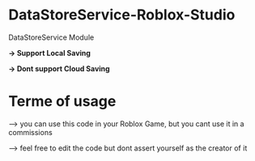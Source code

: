 # DataStoreService-Roblox-Studio
DataStoreService Module

**-> Support Local Saving**

**-> Dont support Cloud Saving**



# Terme of usage

--> you can use this code in your Roblox Game, but you cant use it in a commissions

--> feel free to edit the code but dont assert yourself as the creator of it
